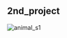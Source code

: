 ## 2nd_project

![animal_s1](https://user-images.githubusercontent.com/90809459/163837342-4d0397e2-5255-45db-907c-a3ada897b53b.png)
